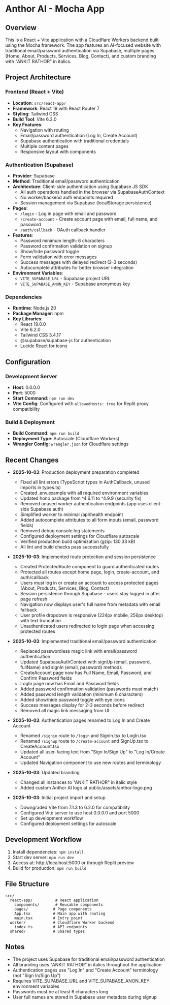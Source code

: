 # Anthor AI - Mocha App

## Overview
This is a React + Vite application with a Cloudflare Workers backend built using the Mocha framework. The app features an AI-focused website with traditional email/password authentication via Supabase, multiple pages (Home, About, Products, Services, Blog, Contact), and custom branding with "ANKIT RATHOR" in italics.

## Project Architecture

### Frontend (React + Vite)
- **Location**: `src/react-app/`
- **Framework**: React 19 with React Router 7
- **Styling**: Tailwind CSS
- **Build Tool**: Vite 6.2.0
- **Key Features**:
  - Navigation with routing
  - Email/password authentication (Log In, Create Account)
  - Supabase authentication with traditional credentials
  - Multiple content pages
  - Responsive layout with components

### Authentication (Supabase)
- **Provider**: Supabase
- **Method**: Traditional email/password authentication
- **Architecture**: Client-side authentication using Supabase JS SDK
  - All auth operations handled in the browser via SupabaseAuthContext
  - No worker/backend auth endpoints required
  - Session management via Supabase (localStorage persistence)
- **Pages**:
  - `/login` - Log in page with email and password
  - `/create-account` - Create account page with email, full name, and password
  - `/auth/callback` - OAuth callback handler
- **Features**:
  - Password minimum length: 6 characters
  - Password confirmation validation on signup
  - Show/hide password toggle
  - Form validation with error messages
  - Success messages with delayed redirect (2-3 seconds)
  - Autocomplete attributes for better browser integration
- **Environment Variables**:
  - `VITE_SUPABASE_URL` - Supabase project URL
  - `VITE_SUPABASE_ANON_KEY` - Supabase anonymous key

### Dependencies
- **Runtime**: Node.js 20
- **Package Manager**: npm
- **Key Libraries**:
  - React 19.0.0
  - Vite 6.2.0
  - Tailwind CSS 3.4.17
  - @supabase/supabase-js for authentication
  - Lucide React for icons

## Configuration

### Development Server
- **Host**: 0.0.0.0
- **Port**: 5000
- **Start Command**: `npm run dev`
- **Vite Config**: Configured with `allowedHosts: true` for Replit proxy compatibility

### Build & Deployment
- **Build Command**: `npm run build`
- **Deployment Type**: Autoscale (Cloudflare Workers)
- **Wrangler Config**: `wrangler.json` for Cloudflare settings

## Recent Changes
- **2025-10-03**: Production deployment preparation completed
  - Fixed all lint errors (TypeScript types in AuthCallback, unused imports in types.ts)
  - Created .env.example with all required environment variables
  - Updated hono package from ^4.6.11 to ^4.9.9 (security fix)
  - Removed unused worker authentication endpoints (app uses client-side Supabase auth)
  - Simplified worker to minimal /api/health endpoint
  - Added autocomplete attributes to all form inputs (email, password fields)
  - Removed debug console.log statements
  - Configured deployment settings for Cloudflare autoscale
  - Verified production build optimization (gzip: 130.33 kB)
  - All lint and build checks pass successfully

- **2025-10-03**: Implemented route protection and session persistence
  - Created ProtectedRoute component to guard authenticated routes
  - Protected all routes except home page, login, create-account, and auth/callback
  - Users must log in or create an account to access protected pages (About, Products, Services, Blog, Contact)
  - Session persistence through Supabase - users stay logged in after page refresh
  - Navigation now displays user's full name from metadata with email fallback
  - User profile dropdown is responsive (224px mobile, 256px desktop) with text truncation
  - Unauthenticated users redirected to login page when accessing protected routes

- **2025-10-03**: Implemented traditional email/password authentication
  - Replaced passwordless magic link with email/password authentication
  - Updated SupabaseAuthContext with signUp (email, password, fullName) and signIn (email, password) methods
  - CreateAccount page now has Full Name, Email, Password, and Confirm Password fields
  - LogIn page now has Email and Password fields
  - Added password confirmation validation (passwords must match)
  - Added password length validation (minimum 6 characters)
  - Added show/hide password toggle with eye icons
  - Success messages display for 2-3 seconds before redirect
  - Removed all magic link messaging from UI
  
- **2025-10-03**: Authentication pages renamed to Log In and Create Account
  - Renamed `/signin` route to `/login` and SignIn.tsx to LogIn.tsx
  - Renamed `/signup` route to `/create-account` and SignUp.tsx to CreateAccount.tsx
  - Updated all user-facing text from "Sign In/Sign Up" to "Log In/Create Account"
  - Updated Navigation component to use new routes and terminology
  
- **2025-10-03**: Updated branding
  - Changed all instances to "ANKIT RATHOR" in italic style
  - Added custom Anthor AI logo at public/assets/anthor-logo.png
  
- **2025-10-03**: Initial project import and setup
  - Downgraded Vite from 7.1.3 to 6.2.0 for compatibility
  - Configured Vite server to use host 0.0.0.0 and port 5000
  - Set up development workflow
  - Configured deployment settings for autoscale

## Development Workflow
1. Install dependencies: `npm install`
2. Start dev server: `npm run dev`
3. Access at: http://localhost:5000 or through Replit preview
4. Build for production: `npm run build`

## File Structure
```
src/
  react-app/          # React application
    components/       # Reusable components
    pages/           # Page components
    App.tsx          # Main app with routing
    main.tsx         # Entry point
  worker/            # Cloudflare Worker backend
    index.ts         # API endpoints
  shared/            # Shared types
```

## Notes
- The project uses Supabase for traditional email/password authentication
- All branding uses "ANKIT RATHOR" in italics throughout the application
- Authentication pages use "Log In" and "Create Account" terminology (not "Sign In/Sign Up")
- Requires VITE_SUPABASE_URL and VITE_SUPABASE_ANON_KEY environment variables
- Passwords must be at least 6 characters long
- User full names are stored in Supabase user metadata during signup
